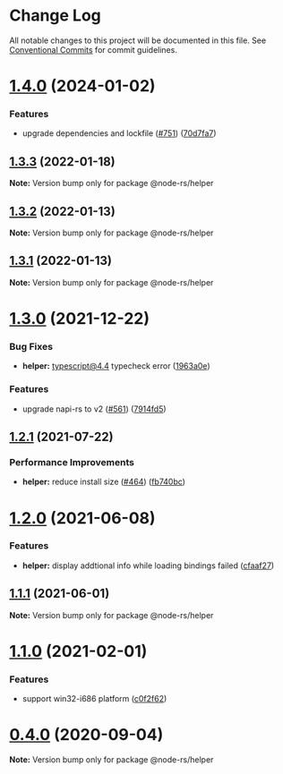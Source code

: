 # Change Log

All notable changes to this project will be documented in this file.
See [Conventional Commits](https://conventionalcommits.org) for commit guidelines.

# [1.4.0](https://github.com/napi-rs/node-rs/compare/@node-rs/helper@1.3.3...@node-rs/helper@1.4.0) (2024-01-02)

### Features

- upgrade dependencies and lockfile ([#751](https://github.com/napi-rs/node-rs/issues/751)) ([70d7fa7](https://github.com/napi-rs/node-rs/commit/70d7fa72262c6e547950b30daa2d03583a1b04bd))

## [1.3.3](https://github.com/napi-rs/node-rs/compare/@node-rs/helper@1.3.2...@node-rs/helper@1.3.3) (2022-01-18)

**Note:** Version bump only for package @node-rs/helper

## [1.3.2](https://github.com/napi-rs/node-rs/compare/@node-rs/helper@1.3.1...@node-rs/helper@1.3.2) (2022-01-13)

**Note:** Version bump only for package @node-rs/helper

## [1.3.1](https://github.com/napi-rs/node-rs/compare/@node-rs/helper@1.3.0...@node-rs/helper@1.3.1) (2022-01-13)

**Note:** Version bump only for package @node-rs/helper

# [1.3.0](https://github.com/napi-rs/node-rs/compare/@node-rs/helper@1.2.1...@node-rs/helper@1.3.0) (2021-12-22)

### Bug Fixes

- **helper:** typescript@4.4 typecheck error ([1963a0e](https://github.com/napi-rs/node-rs/commit/1963a0e56889e299a2d662ea89012eb89c4e7120))

### Features

- upgrade napi-rs to v2 ([#561](https://github.com/napi-rs/node-rs/issues/561)) ([7914fd5](https://github.com/napi-rs/node-rs/commit/7914fd526b03b0bb22d06cfd18024ae41206040f))

## [1.2.1](https://github.com/napi-rs/node-rs/compare/@node-rs/helper@1.2.0...@node-rs/helper@1.2.1) (2021-07-22)

### Performance Improvements

- **helper:** reduce install size ([#464](https://github.com/napi-rs/node-rs/issues/464)) ([fb740bc](https://github.com/napi-rs/node-rs/commit/fb740bcede0d110a8f29b5b978e74a9ad9b59bfe))

# [1.2.0](https://github.com/napi-rs/node-rs/compare/@node-rs/helper@1.1.1...@node-rs/helper@1.2.0) (2021-06-08)

### Features

- **helper:** display addtional info while loading bindings failed ([cfaaf27](https://github.com/napi-rs/node-rs/commit/cfaaf27f17be0f8a8e008892e222b26f2f10fd26))

## [1.1.1](https://github.com/napi-rs/node-rs/compare/@node-rs/helper@1.1.0...@node-rs/helper@1.1.1) (2021-06-01)

**Note:** Version bump only for package @node-rs/helper

# [1.1.0](https://github.com/napi-rs/node-rs/compare/@node-rs/helper@1.0.0...@node-rs/helper@1.1.0) (2021-02-01)

### Features

- support win32-i686 platform ([c0f2f62](https://github.com/napi-rs/node-rs/commit/c0f2f62adc1fae15263086781e34d78d8eeeaecc))

# [0.4.0](https://github.com/napi-rs/node-rs/compare/@node-rs/helper@0.3.1...@node-rs/helper@0.4.0) (2020-09-04)

**Note:** Version bump only for package @node-rs/helper
